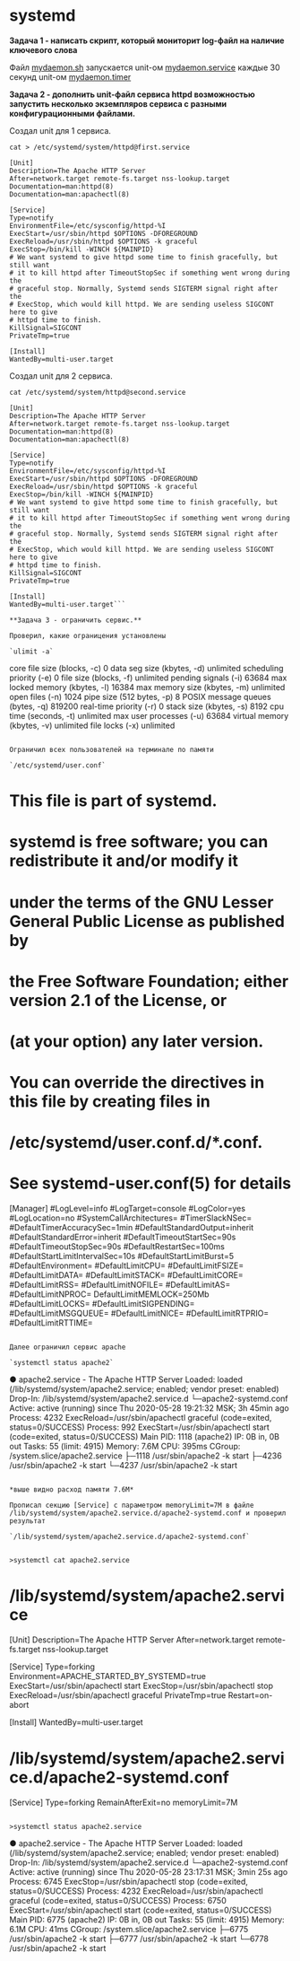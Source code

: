 # systemd

**Задача 1 - написать скрипт, который мониторит log-файл на наличие ключевого слова**

Файл [mydaemon.sh](https://github.com/Sergey-SSA/systemd/blob/master/mydaemon.sh) запускается unit-ом [mydaemon.service](https://github.com/Sergey-SSA/systemd/blob/master/mydaemon.service) каждые 30 секунд unit-ом [mydaemon.timer](https://github.com/Sergey-SSA/systemd/blob/master/mydaemon.timer)

**Задача 2 - дополнить unit-файл сервиса httpd возможностью запустить несколько экземпляров сервиса с разными конфигурационными файлами.**

Создал unit для 1 сервиса.

`cat > /etc/systemd/system/httpd@first.service`

```
[Unit]
Description=The Apache HTTP Server
After=network.target remote-fs.target nss-lookup.target
Documentation=man:httpd(8)
Documentation=man:apachectl(8)

[Service]
Type=notify
EnvironmentFile=/etc/sysconfig/httpd-%I
ExecStart=/usr/sbin/httpd $OPTIONS -DFOREGROUND
ExecReload=/usr/sbin/httpd $OPTIONS -k graceful
ExecStop=/bin/kill -WINCH ${MAINPID}
# We want systemd to give httpd some time to finish gracefully, but still want
# it to kill httpd after TimeoutStopSec if something went wrong during the
# graceful stop. Normally, Systemd sends SIGTERM signal right after the
# ExecStop, which would kill httpd. We are sending useless SIGCONT here to give
# httpd time to finish.
KillSignal=SIGCONT
PrivateTmp=true

[Install]
WantedBy=multi-user.target
```

Создал unit для 2 сервиса.

`cat /etc/systemd/system/httpd@second.service`

```
[Unit]
Description=The Apache HTTP Server
After=network.target remote-fs.target nss-lookup.target
Documentation=man:httpd(8)
Documentation=man:apachectl(8)

[Service]
Type=notify
EnvironmentFile=/etc/sysconfig/httpd-%I
ExecStart=/usr/sbin/httpd $OPTIONS -DFOREGROUND
ExecReload=/usr/sbin/httpd $OPTIONS -k graceful
ExecStop=/bin/kill -WINCH ${MAINPID}
# We want systemd to give httpd some time to finish gracefully, but still want
# it to kill httpd after TimeoutStopSec if something went wrong during the
# graceful stop. Normally, Systemd sends SIGTERM signal right after the
# ExecStop, which would kill httpd. We are sending useless SIGCONT here to give
# httpd time to finish.
KillSignal=SIGCONT
PrivateTmp=true

[Install]
WantedBy=multi-user.target```

**Задача 3 - ограничить сервис.**

Проверил, какие ограницения установлены

`ulimit -a`

```
core file size          (blocks, -c) 0
data seg size           (kbytes, -d) unlimited
scheduling priority             (-e) 0
file size               (blocks, -f) unlimited
pending signals                 (-i) 63684
max locked memory       (kbytes, -l) 16384
max memory size         (kbytes, -m) unlimited
open files                      (-n) 1024
pipe size            (512 bytes, -p) 8
POSIX message queues     (bytes, -q) 819200
real-time priority              (-r) 0
stack size              (kbytes, -s) 8192
cpu time               (seconds, -t) unlimited
max user processes              (-u) 63684
virtual memory          (kbytes, -v) unlimited
file locks                      (-x) unlimited
```

Ограничил всех пользователей на терминале по памяти

`/etc/systemd/user.conf`

```
#  This file is part of systemd.
#
#  systemd is free software; you can redistribute it and/or modify it
#  under the terms of the GNU Lesser General Public License as published by
#  the Free Software Foundation; either version 2.1 of the License, or
#  (at your option) any later version.
#
# You can override the directives in this file by creating files in
# /etc/systemd/user.conf.d/*.conf.
#
# See systemd-user.conf(5) for details

[Manager]
#LogLevel=info
#LogTarget=console
#LogColor=yes
#LogLocation=no
#SystemCallArchitectures=
#TimerSlackNSec=
#DefaultTimerAccuracySec=1min
#DefaultStandardOutput=inherit
#DefaultStandardError=inherit
#DefaultTimeoutStartSec=90s
#DefaultTimeoutStopSec=90s
#DefaultRestartSec=100ms
#DefaultStartLimitIntervalSec=10s
#DefaultStartLimitBurst=5
#DefaultEnvironment=
#DefaultLimitCPU=
#DefaultLimitFSIZE=
#DefaultLimitDATA=
#DefaultLimitSTACK=
#DefaultLimitCORE=
#DefaultLimitRSS=
#DefaultLimitNOFILE=
#DefaultLimitAS=
#DefaultLimitNPROC=
DefaultLimitMEMLOCK=250Mb
#DefaultLimitLOCKS=
#DefaultLimitSIGPENDING=
#DefaultLimitMSGQUEUE=
#DefaultLimitNICE=
#DefaultLimitRTPRIO=
#DefaultLimitRTTIME=
```

Далее ограничил сервис apache

`systemctl status apache2`

```
● apache2.service - The Apache HTTP Server
   Loaded: loaded (/lib/systemd/system/apache2.service; enabled; vendor preset: enabled)
  Drop-In: /lib/systemd/system/apache2.service.d
           └─apache2-systemd.conf
   Active: active (running) since Thu 2020-05-28 19:21:32 MSK; 3h 45min ago
  Process: 4232 ExecReload=/usr/sbin/apachectl graceful (code=exited, status=0/SUCCESS)
  Process: 992 ExecStart=/usr/sbin/apachectl start (code=exited, status=0/SUCCESS)
 Main PID: 1118 (apache2)
       IP: 0B in, 0B out
    Tasks: 55 (limit: 4915)
   Memory: 7.6M
      CPU: 395ms
   CGroup: /system.slice/apache2.service
           ├─1118 /usr/sbin/apache2 -k start
           ├─4236 /usr/sbin/apache2 -k start
           └─4237 /usr/sbin/apache2 -k start
```

*выше видно расход памяти 7.6M*

Прописал секцию [Service] с параметром memoryLimit=7M в файле /lib/systemd/system/apache2.service.d/apache2-systemd.conf и проверил результат

`/lib/systemd/system/apache2.service.d/apache2-systemd.conf`


>systemctl cat apache2.service

```
# /lib/systemd/system/apache2.service
[Unit]
Description=The Apache HTTP Server
After=network.target remote-fs.target nss-lookup.target

[Service]
Type=forking
Environment=APACHE_STARTED_BY_SYSTEMD=true
ExecStart=/usr/sbin/apachectl start
ExecStop=/usr/sbin/apachectl stop
ExecReload=/usr/sbin/apachectl graceful
PrivateTmp=true
Restart=on-abort

[Install]
WantedBy=multi-user.target

# /lib/systemd/system/apache2.service.d/apache2-systemd.conf
[Service]
Type=forking
RemainAfterExit=no
memoryLimit=7M
```

>systemctl status apache2.service

```
● apache2.service - The Apache HTTP Server
   Loaded: loaded (/lib/systemd/system/apache2.service; enabled; vendor preset: enabled)
  Drop-In: /lib/systemd/system/apache2.service.d
           └─apache2-systemd.conf
   Active: active (running) since Thu 2020-05-28 23:17:31 MSK; 3min 25s ago
  Process: 6745 ExecStop=/usr/sbin/apachectl stop (code=exited, status=0/SUCCESS)
  Process: 4232 ExecReload=/usr/sbin/apachectl graceful (code=exited, status=0/SUCCESS)
  Process: 6750 ExecStart=/usr/sbin/apachectl start (code=exited, status=0/SUCCESS)
 Main PID: 6775 (apache2)
       IP: 0B in, 0B out
    Tasks: 55 (limit: 4915)
   Memory: 6.1M
      CPU: 41ms
   CGroup: /system.slice/apache2.service
           ├─6775 /usr/sbin/apache2 -k start
           ├─6777 /usr/sbin/apache2 -k start
           └─6778 /usr/sbin/apache2 -k start
```
